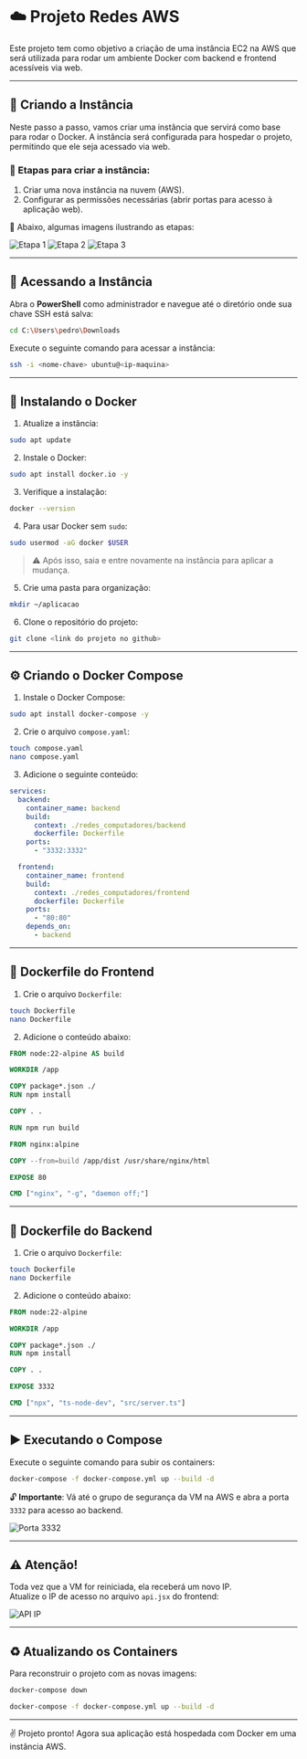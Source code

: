 # ☁️ Projeto Redes AWS

Este projeto tem como objetivo a criação de uma instância EC2 na AWS que será utilizada para rodar um ambiente Docker com backend e frontend acessíveis via web.

---

## 🚀 Criando a Instância

Neste passo a passo, vamos criar uma instância que servirá como base para rodar o Docker. A instância será configurada para hospedar o projeto, permitindo que ele seja acessado via web.

### 🔧 Etapas para criar a instância:

1. Criar uma nova instância na nuvem (AWS).
2. Configurar as permissões necessárias (abrir portas para acesso à aplicação web).

📸 Abaixo, algumas imagens ilustrando as etapas:

![Etapa 1](https://github.com/user-attachments/assets/e5dfec1b-4880-4db9-802d-055a9e1f14d0)
![Etapa 2](https://github.com/user-attachments/assets/cbd3a795-aaf9-480a-8413-631eb379fc6a)
![Etapa 3](https://github.com/user-attachments/assets/b7575507-e874-4068-a66d-3b25b058622b)

---

## 🔐 Acessando a Instância

Abra o **PowerShell** como administrador e navegue até o diretório onde sua chave SSH está salva:

```bash
cd C:\Users\pedro\Downloads
```

Execute o seguinte comando para acessar a instância:

```bash
ssh -i <nome-chave> ubuntu@<ip-maquina>
```

---

## 🐳 Instalando o Docker

1. Atualize a instância:

```bash
sudo apt update
```

2. Instale o Docker:

```bash
sudo apt install docker.io -y
```

3. Verifique a instalação:

```bash
docker --version
```

4. Para usar Docker sem `sudo`:

```bash
sudo usermod -aG docker $USER
```

> ⚠️ Após isso, saia e entre novamente na instância para aplicar a mudança.

5. Crie uma pasta para organização:

```bash
mkdir ~/aplicacao
```

6. Clone o repositório do projeto:

```bash
git clone <link do projeto no github>
```

---

## ⚙️ Criando o Docker Compose

1. Instale o Docker Compose:

```bash
sudo apt install docker-compose -y
```

2. Crie o arquivo `compose.yaml`:

```bash
touch compose.yaml
nano compose.yaml
```

3. Adicione o seguinte conteúdo:

```yaml
services:
  backend:
    container_name: backend
    build:
      context: ./redes_computadores/backend
      dockerfile: Dockerfile
    ports:
      - "3332:3332"

  frontend:
    container_name: frontend
    build:
      context: ./redes_computadores/frontend
      dockerfile: Dockerfile
    ports:
      - "80:80"
    depends_on:
      - backend

```

---

## 🧱 Dockerfile do Frontend

1. Crie o arquivo `Dockerfile`:

```bash
touch Dockerfile
nano Dockerfile
```

2. Adicione o conteúdo abaixo:

```dockerfile
FROM node:22-alpine AS build

WORKDIR /app

COPY package*.json ./
RUN npm install

COPY . .

RUN npm run build

FROM nginx:alpine

COPY --from=build /app/dist /usr/share/nginx/html

EXPOSE 80

CMD ["nginx", "-g", "daemon off;"]
```

---

## 🧱 Dockerfile do Backend

1. Crie o arquivo `Dockerfile`:

```bash
touch Dockerfile
nano Dockerfile
```

2. Adicione o conteúdo abaixo:

```dockerfile
FROM node:22-alpine

WORKDIR /app

COPY package*.json ./
RUN npm install

COPY . .

EXPOSE 3332

CMD ["npx", "ts-node-dev", "src/server.ts"]
```

---

## ▶️ Executando o Compose

Execute o seguinte comando para subir os containers:

```bash
docker-compose -f docker-compose.yml up --build -d
```

🔓 **Importante**: Vá até o grupo de segurança da VM na AWS e abra a porta `3332` para acesso ao backend.

![Porta 3332](https://github.com/user-attachments/assets/887dfbfb-a894-413d-8c89-21666bc41d1e)

---

## ⚠️ Atenção!

Toda vez que a VM for reiniciada, ela receberá um novo IP.  
Atualize o IP de acesso no arquivo `api.jsx` do frontend:

![API IP](https://github.com/user-attachments/assets/3cb6f425-184f-4b2c-9a4e-3ca0ea571d92)

---

## ♻️ Atualizando os Containers

Para reconstruir o projeto com as novas imagens:

```bash
docker-compose down
```

```bash
docker-compose -f docker-compose.yml up --build -d
```

---

✌️ Projeto pronto! Agora sua aplicação está hospedada com Docker em uma instância AWS.
